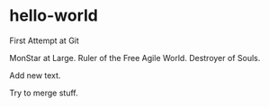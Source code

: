 

# hello-world
First Attempt at Git

MonStar at Large.  Ruler of the Free Agile World.
Destroyer of Souls.


Add new text.


Try to merge stuff.
